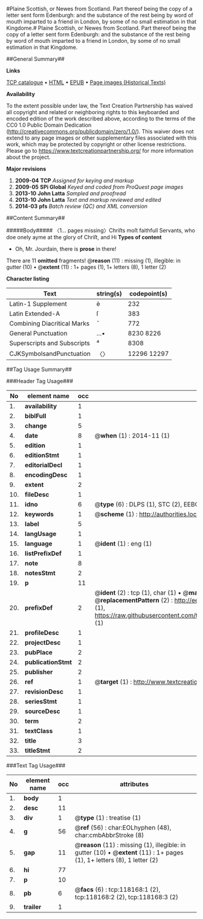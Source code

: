 #Plaine Scottish, or Newes from Scotland. Part thereof being the copy of a letter sent form Edenburgh: and the substance of the rest being by word of mouth imparted to a friend in London, by some of no small estimation in that Kingdome.#
Plaine Scottish, or Newes from Scotland. Part thereof being the copy of a letter sent form Edenburgh: and the substance of the rest being by word of mouth imparted to a friend in London, by some of no small estimation in that Kingdome.

##General Summary##

**Links**

[TCP catalogue](http://www.ota.ox.ac.uk/tcp/)  • 
[HTML](http://tei.it.ox.ac.uk/tcp/Texts-HTML/free/A74/A74728.html)  • 
[EPUB](http://tei.it.ox.ac.uk/tcp/Texts-EPUB/free/A74/A74728.epub) • 
[Page images (Historical Texts)](https://historicaltexts.jisc.ac.uk/eebo-99865913e)

**Availability**

To the extent possible under law, the Text Creation Partnership has waived all copyright and related or neighboring rights to this keyboarded and encoded edition of the work described above, according to the terms of the CC0 1.0 Public Domain Dedication (http://creativecommons.org/publicdomain/zero/1.0/). This waiver does not extend to any page images or other supplementary files associated with this work, which may be protected by copyright or other license restrictions. Please go to https://www.textcreationpartnership.org/ for more information about the project.

**Major revisions**

1. __2009-04__ __TCP__ *Assigned for keying and markup*
1. __2009-05__ __SPi Global__ *Keyed and coded from ProQuest page images*
1. __2013-10__ __John Latta__ *Sampled and proofread*
1. __2013-10__ __John Latta__ *Text and markup reviewed and edited*
1. __2014-03__ __pfs__ *Batch review (QC) and XML conversion*

##Content Summary##

#####Body#####
〈1… pages missing〉Chriſts moſt faithfull Servants, who doe onely ayme at the glory of Chriſt, and Hi
**Types of content**

  * Oh, Mr. Jourdain, there is **prose** in there!

There are 11 **omitted** fragments! 
 @__reason__ (11) : missing (1), illegible: in gutter (10)  •  @__extent__ (11) : 1+ pages (1), 1+ letters (8), 1 letter (2)

**Character listing**


|Text|string(s)|codepoint(s)|
|---|---|---|
|Latin-1 Supplement|è|232|
|Latin Extended-A|ſ|383|
|Combining             Diacritical Marks|̄|772|
|General Punctuation|…•|8230 8226|
|Superscripts             and Subscripts|⁴|8308|
|CJKSymbolsandPunctuation|〈〉|12296 12297|

##Tag Usage Summary##

###Header Tag Usage###

|No|element name|occ|attributes|
|---|---|---|---|
|1.|__availability__|1||
|2.|__biblFull__|1||
|3.|__change__|5||
|4.|__date__|8| @__when__ (1) : 2014-11 (1)|
|5.|__edition__|1||
|6.|__editionStmt__|1||
|7.|__editorialDecl__|1||
|8.|__encodingDesc__|1||
|9.|__extent__|2||
|10.|__fileDesc__|1||
|11.|__idno__|6| @__type__ (6) : DLPS (1), STC (2), EEBO-CITATION (1), PROQUEST (1), VID (1)|
|12.|__keywords__|1| @__scheme__ (1) : http://authorities.loc.gov/ (1)|
|13.|__label__|5||
|14.|__langUsage__|1||
|15.|__language__|1| @__ident__ (1) : eng (1)|
|16.|__listPrefixDef__|1||
|17.|__note__|8||
|18.|__notesStmt__|2||
|19.|__p__|11||
|20.|__prefixDef__|2| @__ident__ (2) : tcp (1), char (1)  •  @__matchPattern__ (2) : ([0-9\-]+):([0-9IVX]+) (1), (.+) (1)  •  @__replacementPattern__ (2) : http://eebo.chadwyck.com/downloadtiff?vid=$1&page=$2 (1), https://raw.githubusercontent.com/textcreationpartnership/Texts/master/tcpchars.xml#$1 (1)|
|21.|__profileDesc__|1||
|22.|__projectDesc__|1||
|23.|__pubPlace__|2||
|24.|__publicationStmt__|2||
|25.|__publisher__|2||
|26.|__ref__|1| @__target__ (1) : http://www.textcreationpartnership.org/docs/. (1)|
|27.|__revisionDesc__|1||
|28.|__seriesStmt__|1||
|29.|__sourceDesc__|1||
|30.|__term__|2||
|31.|__textClass__|1||
|32.|__title__|3||
|33.|__titleStmt__|2||


###Text Tag Usage###

|No|element name|occ|attributes|
|---|---|---|---|
|1.|__body__|1||
|2.|__desc__|11||
|3.|__div__|1| @__type__ (1) : treatise (1)|
|4.|__g__|56| @__ref__ (56) : char:EOLhyphen (48), char:cmbAbbrStroke (8)|
|5.|__gap__|11| @__reason__ (11) : missing (1), illegible: in gutter (10)  •  @__extent__ (11) : 1+ pages (1), 1+ letters (8), 1 letter (2)|
|6.|__hi__|77||
|7.|__p__|10||
|8.|__pb__|6| @__facs__ (6) : tcp:118168:1 (2), tcp:118168:2 (2), tcp:118168:3 (2)|
|9.|__trailer__|1||
